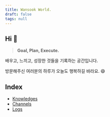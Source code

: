 ```yaml
---
title: Wansook World.
draft: false
tags: null
---
```


## Hi 👋

 > 
 > **Goal, Plan, Execute.**

배우고, 느끼고, 성장한 것들을 기록하는 공간입니다.

방문해주신 여러분의 하루가 오늘도 행복하길 바라요. 😄

## Index

* [Knowledges](Knowledges.md)
* [Channels](Channels.md)
* [Logs](Logs.md)
